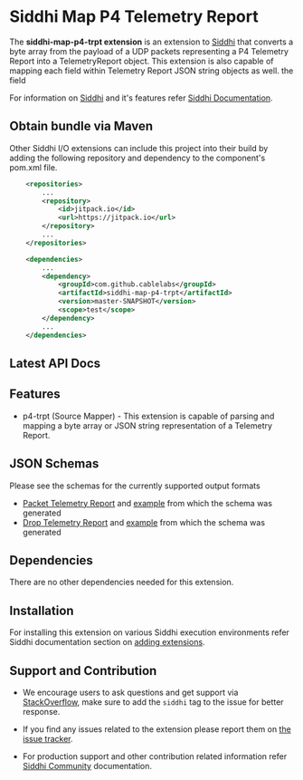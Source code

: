 Siddhi Map P4 Telemetry Report
======================================

The **siddhi-map-p4-trpt extension** is an extension to <a target="_blank" href="https://siddhi.io/">Siddhi</a> that converts
a byte array from the payload of a UDP packets representing a P4 Telemetry Report into a TelemetryReport object.
This extension is also capable of mapping each field within Telemetry Report JSON string objects as well.
the field 

For information on <a target="_blank" href="https://siddhi.io/">Siddhi</a> and it's features refer <a target="_blank" href="https://siddhi.io/redirect/docs.html">Siddhi Documentation</a>. 

## Obtain bundle via Maven

Other Siddhi I/O extensions can include this project into their build by adding the following repository and dependency
to the component's pom.xml file.

```xml
    <repositories>
        ...
        <repository>
            <id>jitpack.io</id>
            <url>https://jitpack.io</url>
        </repository>
        ...
    </repositories>
```

```xml
    <dependencies>
        ...
        <dependency>
            <groupId>com.github.cablelabs</groupId>
            <artifactId>siddhi-map-p4-trpt</artifactId>
            <version>master-SNAPSHOT</version>
            <scope>test</scope>
        </dependency>
        ...
    </dependencies>
```

## Latest API Docs

## Features

* p4-trpt (Source Mapper) - This extension is capable of parsing and mapping a byte array or JSON string representation
  of a Telemetry Report. 

## JSON Schemas
Please see the schemas for the currently supported output formats
* [Packet Telemetry Report](./docs/json/trpt_packet.schema.json) and [example](./docs/json/trpt_packet.example.json)
  from which the schema was generated
* [Drop Telemetry Report](./docs/json/trpt_drop.schema.json) and [example](./docs/json/trpt_drop.example.json)
  from which the schema was generated
    
## Dependencies 

There are no other dependencies needed for this extension.

## Installation
   
For installing this extension on various Siddhi execution environments refer Siddhi documentation section on <a target="_blank" href="https://siddhi.io/redirect/add-extensions.html">adding extensions</a>.
   
## Support and Contribution
   
* We encourage users to ask questions and get support via <a target="_blank" href="https://stackoverflow.com/questions/tagged/siddhi">StackOverflow</a>, make sure to add the `siddhi` tag to the issue for better response.

* If you find any issues related to the extension please report them on <a target="_blank" href="https://github.com/siddhi-io/siddhi-map-p4-trpt/issues">the issue tracker</a>.

* For production support and other contribution related information refer <a target="_blank" href="https://siddhi.io/community/">Siddhi Community</a> documentation.
